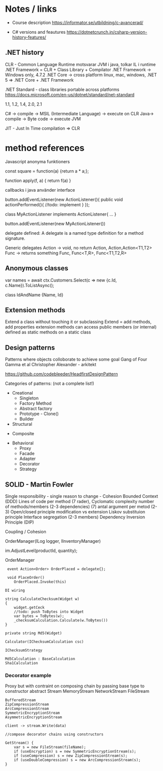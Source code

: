 # Notes / links

* Course description
https://informator.se/utbildning/c-avancerad/

* C# versions and feautures
https://dotnetcrunch.in/csharp-version-history-features/


## .NET history

CLR - Common Language Runtime motsvarar JVM i java, tolkar IL i runtime
.NET Framework = CLR + Class Library + Compilator
.NET Framework -> Windows only, 4.7.2
.NET Core -> cross platform linux, mac, windows, 
.NET 5 => .NET Core + .NET Framework

.NET Standard - class libraries portable across platforms
https://docs.microsoft.com/en-us/dotnet/standard/net-standard

1.1, 1.2, 1.4, 2.0, 2.1

C#  -> compile -> MSIL (Intermediate Language) -> execute on CLR
Java-> compile -> Byte code -> execute JVM

JIT - Just In Time compilation => CLR


# method references
Javascript anonyma funktioners

const square = function(a) {return a * a;};

function apply(f, a)
{
    return f(a)
}

callbacks i java använder interface

button.addEventListener(new ActionListener(){
    public void actionPerformed(){
        //todo: implement
    }
});

class MyActionListener implements ActionListener{ ... }

button.addEventListener(new MyActionListener())

delegate defined: A delegate is a named type definition for a method signature.

Generic delegates
Action -> void, no return
  Action, Action<T>,Action<T1,T2>
Func -> returns something
Func<R>, Func<T,R>, Func<T1,T2,R>




## Anonymous classes

var names = await ctx.Customers.Select(c => new {c.Id, c.Name}).ToListAsync();

class IdAndName {Name, Id}


 ## Extension methods
 Extend a class without touching it or subclassing
 Extend = add methods, add properties
 extension methods can access public members (or internal)
 defined as static methods on a static class

 ## Design patterns
 Patterns where objects colloborate to achieve some goal
 Gang of Four Gamma et al
 Christopher Alexander - arkitekt

 https://github.com/codebleeder/HeadfirstDesignPattern

Categories of patterns: (not a complete list!)
 * Creational
   - Singleton
   - Factory Method
   - Abstract factory
   - Prototype - Clone()
   - Builder 
  * Structural
   - Composite 
 * Behavioral
   - Proxy
   - Facade
   - Adapter
   - Decorator
   - Strategy


##   SOLID - Martin Fowler
   Single responsibility - single reason to change - Cohesion
      Bounded Context (DDD)
      Lines of code per method (7 rader), Cyclomatic complexity
      number of methods/members (2-3 dependencies) (7)
      antal argument per metod (2-3)
   Open/closed principle modification vs extension
   Liskov substituion principle
   Interface segregation (2-3 members)
   Dependency Inversion Principle (DIP)

   Coupling / Cohesion

   OrderManager(ILog logger, IInventoryManager)

   im.AdjustLevel(productId, quantity);

   OrderManager

     event Action<Order> OrderPlaced = delegate{};

     void PlaceOrder()
        OrderPlaced.Invoke(this)

    DI wiring

    string CalculateChecksum(Widget w)
    {
        widget.getCeck
        //todo: push ToBytes into Widget
        var bytes = ToBytes(w);
        _checksumCalculation.Calculate(w.ToBytes())
    }

    private string Md5(Widget)

    Calculator(IChecksumCalculation csc)

    IChecksumStrategy

    Md5Calculation : BaseCalculation
    Sha1Calculation

### Decorator example
Proxy but with contraint on composing chain by passing base type to constructor
    abstract Stream
    MemoryStream
    NetworkStream
    FileStream

    BufferedStream
    ZipCompressionStream
    ArcCompressionStream
    SymmetricEncryptionStream
    AsymmetricEncryptionStream 

    client -> stream.Write(data)

    //compose decorator chains using constructors
    
    GetStream() {
        var s = new FileStream(fileName);
        if (useEncryption) s = new SymmetricEncryptionStream(s);
        if (useCompression) s = new ZipCompressionStream(s);
        if (useDoubleCompression) s = new ArcCompressionStream(s);
    }